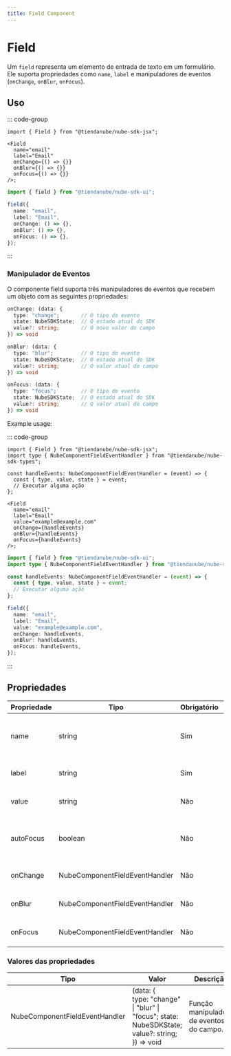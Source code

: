 ```yaml
---
title: Field Component
---
```


# Field

Um `field` representa um elemento de entrada de texto em um formulário.
Ele suporta propriedades como `name`, `label` e manipuladores de eventos (`onChange`, `onBlur`, `onFocus`).

## Uso

::: code-group

```tsx [JSX]
import { Field } from "@tiendanube/nube-sdk-jsx";

<Field
  name="email"
  label="Email"
  onChange={() => {}}
  onBlur={() => {}}
  onFocus={() => {}}
/>;
```

```typescript [Declarative]
import { field } from "@tiendanube/nube-sdk-ui";

field({
  name: "email",
  label: "Email",
  onChange: () => {},
  onBlur: () => {},
  onFocus: () => {},
});
```

:::

### Manipulador de Eventos

O componente field suporta três manipuladores de eventos que recebem um objeto com as seguintes propriedades:

```typescript
onChange: (data: {
  type: "change";       // O tipo do evento
  state: NubeSDKState;  // O estado atual do SDK
  value?: string;       // O novo valor do campo
}) => void

onBlur: (data: {
  type: "blur";         // O tipo do evento
  state: NubeSDKState;  // O estado atual do SDK
  value?: string;       // O valor atual do campo
}) => void

onFocus: (data: {
  type: "focus";        // O tipo do evento
  state: NubeSDKState;  // O estado atual do SDK
  value?: string;       // O valor atual do campo
}) => void
```

Example usage:

::: code-group

```tsx [JSX]
import { Field } from "@tiendanube/nube-sdk-jsx";
import type { NubeComponentFieldEventHandler } from "@tiendanube/nube-sdk-types";

const handleEvents: NubeComponentFieldEventHandler = (event) => {
  const { type, value, state } = event;
  // Executar alguma ação
};

<Field
  name="email"
  label="Email"
  value="example@example.com"
  onChange={handleEvents}
  onBlur={handleEvents}
  onFocus={handleEvents}
/>;
```

```typescript [Declarative]
import { field } from "@tiendanube/nube-sdk-ui";
import type { NubeComponentFieldEventHandler } from "@tiendanube/nube-sdk-types";

const handleEvents: NubeComponentFieldEventHandler = (event) => {
  const { type, value, state } = event;
  // Executar alguma ação
};

field({
  name: "email",
  label: "Email",
  value: "example@example.com",
  onChange: handleEvents,
  onBlur: handleEvents,
  onFocus: handleEvents,
});
```

:::

## Propriedades

| Propriedade | Tipo                           | Obrigatório | Descrição                                                 |
| ----------- | ------------------------------ | ----------- | --------------------------------------------------------- |
| name        | string                         | Sim         | O nome do campo, usado para identificá-lo em formulários. |
| label       | string                         | Sim         | O texto do rótulo exibido acima do campo.                 |
| value       | string                         | Não         | O valor atual do campo de entrada.                        |
| autoFocus   | boolean                        | Não         | Se o campo deve receber foco automaticamente quando montado. |
| onChange    | NubeComponentFieldEventHandler | Não         | Função chamada quando o valor do campo muda.              |
| onBlur      | NubeComponentFieldEventHandler | Não         | Função chamada quando o campo perde o foco.               |
| onFocus     | NubeComponentFieldEventHandler | Não         | Função chamada quando o campo recebe o foco.              |

### Valores das propriedades

| Tipo                           | Valor                                                                                                     | Descrição                                |
| ------------------------------ | --------------------------------------------------------------------------------------------------------- | ---------------------------------------- |
| NubeComponentFieldEventHandler | (data: {<br/>type: "change" \| "blur" \| "focus"; state: NubeSDKState;<br/>value?: string;<br/>}) => void | Função manipuladora de eventos do campo. |
